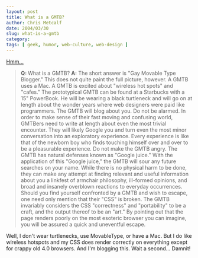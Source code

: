 ```yaml
---
layout: post
title: What is a GMTB?
author: Chris Metcalf
date: 2004/03/30
slug: what-is-a-gmtb
category: 
tags: [ geek, humor, web-culture, web-design ]
---
```


<a href="http://slashdot.org/comments.pl?sid=102134&amp;cid=8708133">Hmm...</a>
<blockquote><strong>Q: </strong>What is a GMTB?
<strong>A:</strong> The short answer is "Gay Movable Type Blogger." This does not quite paint the full picture, however.
A GMTB uses a Mac. A GMTB is excited about "wireless hot spots" and "cafes." The prototypical GMTB can be found at a Starbucks with a 15" PowerBook. He will be wearing a black turtleneck and will go on at length about the wonder years where web designers were paid like programmers.
The GMTB will blog about you. Do not be alarmed. In order to make sense of their fast moving and confusing world, GMTBers need to write at length about even the most trivial encounter. They will likely Google you and turn even the most minor conversation into an exploratory experience. Every experience is like that of the newborn boy who finds touching himself over and over to be a pleasurable experience.
Do not make the GMTB angry. The GMTB has natural defenses known as "Google juice." With the application of this "Google juice," the GMTB will sour any future searches on your name. While there is no physical harm to be done, they can make any attempt at finding relevant and useful information about you a linkfest of armchair philosophy, ill-formed opinions, and broad and insanely overblown reactions to everyday occurrences.
Should you find yourself confronted by a GMTB and wish to escape, one need only mention that their "CSS" is broken. The GMTB invariably considers the CSS "correctness" and "portability" to be a craft, and the output thereof to be an "art." By pointing out that the page renders poorly on the most esoteric browser you can imagine, you will be assured a quick and uneventful escape.</blockquote>
Well, I don't wear turtlenecks, use MovableType, or have a Mac. But I do like wireless hotspots and my CSS does render correctly on everything except for crappy old 4.0 browsers. And I'm blogging this. Wait a second... Damnit!
